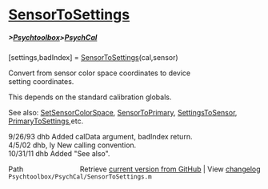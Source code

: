 # [SensorToSettings](SensorToSettings)
##### >[Psychtoolbox](Psychtoolbox)>[PsychCal](PsychCal)

[settings,badIndex] = [SensorToSettings](SensorToSettings)(cal,sensor)  
  
Convert from sensor color space coordinates to device  
setting coordinates.  
  
This depends on the standard calibration globals.  
  
See also: [SetSensorColorSpace](SetSensorColorSpace), [SensorToPrimary](SensorToPrimary), [SettingsToSensor](SettingsToSensor), [PrimaryToSettings](PrimaryToSettings),etc.  
  
9/26/93    dhb      Added calData argument, badIndex return.  
4/5/02     dhb, ly  New calling convention.  
10/31/11   dhb      Added "See also".  




<div class="code_header" style="text-align:right;">
  <span style="float:left;">Path&nbsp;&nbsp;</span> <span class="counter">Retrieve <a href=
  "https://raw.github.com/Psychtoolbox-3/Psychtoolbox-3/beta/Psychtoolbox/PsychCal/SensorToSettings.m">current version from GitHub</a> | View <a href=
  "https://github.com/Psychtoolbox-3/Psychtoolbox-3/commits/beta/Psychtoolbox/PsychCal/SensorToSettings.m">changelog</a></span>
</div>
<div class="code">
  <code>Psychtoolbox/PsychCal/SensorToSettings.m</code>
</div>

